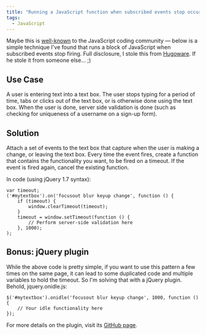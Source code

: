 ```yaml
---
title: "Running a JavaScript function when subscribed events stop occurring"
tags:
  - JavaScript
---
```



Maybe this is [well-known](http://stackoverflow.com/questions/3015319/jquery-javascript-settimeout-cleartimeout) to the JavaScript coding community — below is a simple technique I've found that runs a block of JavaScript when subscribed events stop firing. Full disclosure, I stole this from [Hugoware](http://hugoware.net/). If he stole it from someone else… ;)

## Use Case

A user is entering text into a text box. The user stops typing for a period of time, tabs or clicks out of the text box, or is otherwise done using the text box. When the user is done, server side validation is done (such as checking for uniqueness of a username on a sign-up form).

## Solution

Attach a set of events to the text box that capture when the user is making a change, or leaving the text box. Every time the event fires, create a function that contains the functionality you want, to be fired on a timeout. If the event is fired again, cancel the existing function.

In code (using jQuery 1.7 syntax):

	var timeout;
	('#mytextbox').on('focusout blur keyup change', function () {
	    if (timeout) {
	        window.clearTimeout(timeout);
	    }
	    timeout = window.setTimeout(function () {
	        // Perform server-side validation here
	    }, 1000);
	);

## Bonus: jQuery plugin

While the above code is pretty simple, if you want to use this pattern a few times on the same page, it can lead to some duplicated code and multiple variables to hold the timeout. So I'm solving that with a jQuery plugin. Behold, jquery.onidle.js:

	$('#mytextbox').onidle('focusout blur keyup change', 1000, function () {
	    // Your idle functionality here
	});

For more details on the plugin, visit its [GitHub page](https://github.com/Fammy/jquery.onidle).